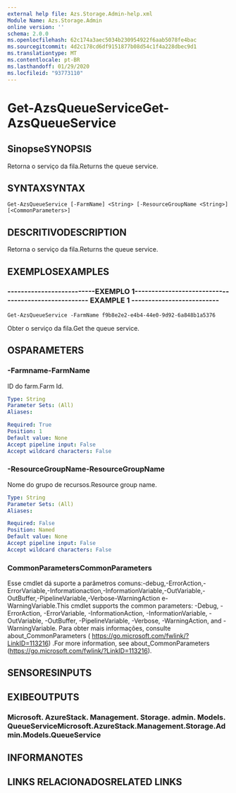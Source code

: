 ```yaml
---
external help file: Azs.Storage.Admin-help.xml
Module Name: Azs.Storage.Admin
online version: ''
schema: 2.0.0
ms.openlocfilehash: 62c174a3aec5034b230954922f6aab5078fe4bac
ms.sourcegitcommit: 4d2c178cd6df9151877b08d54c1f4a228dbec9d1
ms.translationtype: MT
ms.contentlocale: pt-BR
ms.lasthandoff: 01/29/2020
ms.locfileid: "93773110"
---
```

# <span data-ttu-id="1988e-101">Get-AzsQueueService</span><span class="sxs-lookup"><span data-stu-id="1988e-101">Get-AzsQueueService</span></span>

## <span data-ttu-id="1988e-102">Sinopse</span><span class="sxs-lookup"><span data-stu-id="1988e-102">SYNOPSIS</span></span>
<span data-ttu-id="1988e-103">Retorna o serviço da fila.</span><span class="sxs-lookup"><span data-stu-id="1988e-103">Returns the queue service.</span></span>

## <span data-ttu-id="1988e-104">SYNTAX</span><span class="sxs-lookup"><span data-stu-id="1988e-104">SYNTAX</span></span>

```
Get-AzsQueueService [-FarmName] <String> [-ResourceGroupName <String>] [<CommonParameters>]
```

## <span data-ttu-id="1988e-105">DESCRITIVO</span><span class="sxs-lookup"><span data-stu-id="1988e-105">DESCRIPTION</span></span>
<span data-ttu-id="1988e-106">Retorna o serviço da fila.</span><span class="sxs-lookup"><span data-stu-id="1988e-106">Returns the queue service.</span></span>

## <span data-ttu-id="1988e-107">EXEMPLOS</span><span class="sxs-lookup"><span data-stu-id="1988e-107">EXAMPLES</span></span>

### <span data-ttu-id="1988e-108">--------------------------EXEMPLO 1--------------------------</span><span class="sxs-lookup"><span data-stu-id="1988e-108">-------------------------- EXAMPLE 1 --------------------------</span></span>
```
Get-AzsQueueService -FarmName f9b8e2e2-e4b4-44e0-9d92-6a848b1a5376
```

<span data-ttu-id="1988e-109">Obter o serviço da fila.</span><span class="sxs-lookup"><span data-stu-id="1988e-109">Get the queue service.</span></span>

## <span data-ttu-id="1988e-110">OS</span><span class="sxs-lookup"><span data-stu-id="1988e-110">PARAMETERS</span></span>

### <span data-ttu-id="1988e-111">-Farmname</span><span class="sxs-lookup"><span data-stu-id="1988e-111">-FarmName</span></span>
<span data-ttu-id="1988e-112">ID do farm.</span><span class="sxs-lookup"><span data-stu-id="1988e-112">Farm Id.</span></span>

```yaml
Type: String
Parameter Sets: (All)
Aliases: 

Required: True
Position: 1
Default value: None
Accept pipeline input: False
Accept wildcard characters: False
```

### <span data-ttu-id="1988e-113">-ResourceGroupName</span><span class="sxs-lookup"><span data-stu-id="1988e-113">-ResourceGroupName</span></span>
<span data-ttu-id="1988e-114">Nome do grupo de recursos.</span><span class="sxs-lookup"><span data-stu-id="1988e-114">Resource group name.</span></span>

```yaml
Type: String
Parameter Sets: (All)
Aliases: 

Required: False
Position: Named
Default value: None
Accept pipeline input: False
Accept wildcard characters: False
```

### <span data-ttu-id="1988e-115">CommonParameters</span><span class="sxs-lookup"><span data-stu-id="1988e-115">CommonParameters</span></span>
<span data-ttu-id="1988e-116">Esse cmdlet dá suporte a parâmetros comuns:-debug,-ErrorAction,-ErrorVariable,-Informationaction,-InformationVariable,-OutVariable,-OutBuffer,-PipelineVariable,-Verbose-WarningAction e-WarningVariable.</span><span class="sxs-lookup"><span data-stu-id="1988e-116">This cmdlet supports the common parameters: -Debug, -ErrorAction, -ErrorVariable, -InformationAction, -InformationVariable, -OutVariable, -OutBuffer, -PipelineVariable, -Verbose, -WarningAction, and -WarningVariable.</span></span> <span data-ttu-id="1988e-117">Para obter mais informações, consulte about_CommonParameters ( https://go.microsoft.com/fwlink/?LinkID=113216) .</span><span class="sxs-lookup"><span data-stu-id="1988e-117">For more information, see about_CommonParameters (https://go.microsoft.com/fwlink/?LinkID=113216).</span></span>

## <span data-ttu-id="1988e-118">SENSORES</span><span class="sxs-lookup"><span data-stu-id="1988e-118">INPUTS</span></span>

## <span data-ttu-id="1988e-119">EXIBE</span><span class="sxs-lookup"><span data-stu-id="1988e-119">OUTPUTS</span></span>

### <span data-ttu-id="1988e-120">Microsoft. AzureStack. Management. Storage. admin. Models. QueueService</span><span class="sxs-lookup"><span data-stu-id="1988e-120">Microsoft.AzureStack.Management.Storage.Admin.Models.QueueService</span></span>

## <span data-ttu-id="1988e-121">INFORMA</span><span class="sxs-lookup"><span data-stu-id="1988e-121">NOTES</span></span>

## <span data-ttu-id="1988e-122">LINKS RELACIONADOS</span><span class="sxs-lookup"><span data-stu-id="1988e-122">RELATED LINKS</span></span>

